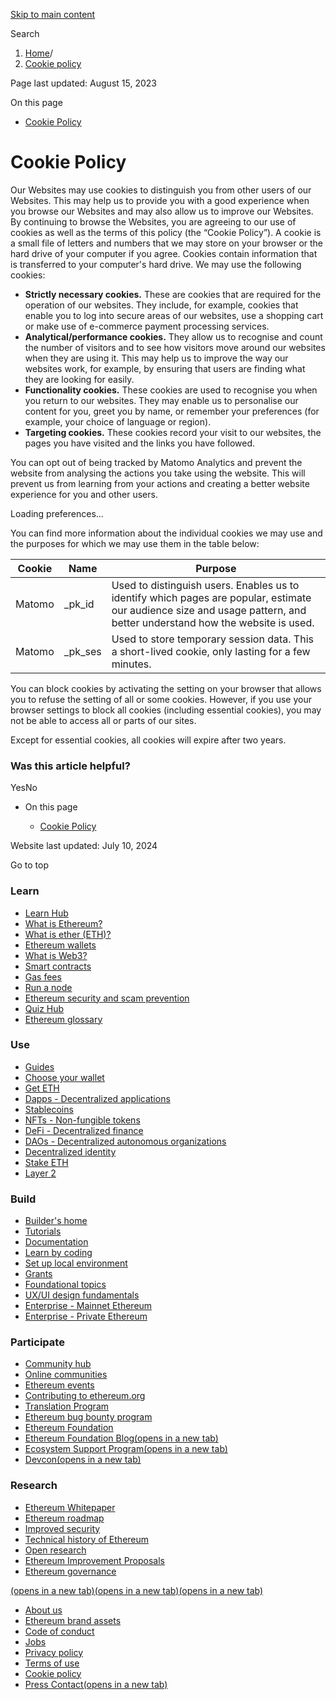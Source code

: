 [Skip to main content](#main-content)

[](https://ethereum.org/en/)

Search

1. [Home](https://ethereum.org/en/)/
2. [Cookie policy](https://ethereum.org/en/cookie-policy/)

Page last updated: August 15, 2023

On this page

* [Cookie Policy](#cookie-policy)

Cookie Policy
=============

Our Websites may use cookies to distinguish you from other users of our Websites. This may help us to provide you with a good experience when you browse our Websites and may also allow us to improve our Websites. By continuing to browse the Websites, you are agreeing to our use of cookies as well as the terms of this policy (the “Cookie Policy”). A cookie is a small file of letters and numbers that we may store on your browser or the hard drive of your computer if you agree. Cookies contain information that is transferred to your computer's hard drive. We may use the following cookies:

* **Strictly necessary cookies.** These are cookies that are required for the operation of our websites. They include, for example, cookies that enable you to log into secure areas of our websites, use a shopping cart or make use of e-commerce payment processing services.
* **Analytical/performance cookies.** They allow us to recognise and count the number of visitors and to see how visitors move around our websites when they are using it. This may help us to improve the way our websites work, for example, by ensuring that users are finding what they are looking for easily.
* **Functionality cookies.** These cookies are used to recognise you when you return to our websites. They may enable us to personalise our content for you, greet you by name, or remember your preferences (for example, your choice of language or region).
* **Targeting cookies.** These cookies record your visit to our websites, the pages you have visited and the links you have followed.

You can opt out of being tracked by Matomo Analytics and prevent the website from analysing the actions you take using the website. This will prevent us from learning from your actions and creating a better website experience for you and other users.

Loading preferences...

You can find more information about the individual cookies we may use and the purposes for which we may use them in the table below:

| Cookie | Name | Purpose |
| --- | --- | --- |
| Matomo | \_pk\_id | Used to distinguish users. Enables us to identify which pages are popular, estimate our audience size and usage pattern, and better understand how the website is used. |
| Matomo | \_pk\_ses | Used to store temporary session data. This a short-lived cookie, only lasting for a few minutes. |

You can block cookies by activating the setting on your browser that allows you to refuse the setting of all or some cookies. However, if you use your browser settings to block all cookies (including essential cookies), you may not be able to access all or parts of our sites.

Except for essential cookies, all cookies will expire after two years.

### Was this article helpful?

YesNo

* On this page
    
    * [Cookie Policy](#cookie-policy)

Website last updated: July 10, 2024

Go to top

### Learn

* [Learn Hub](https://ethereum.org/en/learn/)
* [What is Ethereum?](https://ethereum.org/en/what-is-ethereum/)
* [What is ether (ETH)?](https://ethereum.org/en/eth/)
* [Ethereum wallets](https://ethereum.org/en/wallets/)
* [What is Web3?](https://ethereum.org/en/web3/)
* [Smart contracts](https://ethereum.org/en/smart-contracts/)
* [Gas fees](https://ethereum.org/en/gas/)
* [Run a node](https://ethereum.org/en/run-a-node/)
* [Ethereum security and scam prevention](https://ethereum.org/en/security/)
* [Quiz Hub](https://ethereum.org/en/quizzes/)
* [Ethereum glossary](https://ethereum.org/en/glossary/)

### Use

* [Guides](https://ethereum.org/en/guides/)
* [Choose your wallet](https://ethereum.org/en/wallets/find-wallet/)
* [Get ETH](https://ethereum.org/en/get-eth/)
* [Dapps - Decentralized applications](https://ethereum.org/en/dapps/)
* [Stablecoins](https://ethereum.org/en/stablecoins/)
* [NFTs - Non-fungible tokens](https://ethereum.org/en/nft/)
* [DeFi - Decentralized finance](https://ethereum.org/en/defi/)
* [DAOs - Decentralized autonomous organizations](https://ethereum.org/en/dao/)
* [Decentralized identity](https://ethereum.org/en/decentralized-identity/)
* [Stake ETH](https://ethereum.org/en/staking/)
* [Layer 2](https://ethereum.org/en/layer-2/)

### Build

* [Builder's home](https://ethereum.org/en/developers/)
* [Tutorials](https://ethereum.org/en/developers/tutorials/)
* [Documentation](https://ethereum.org/en/developers/docs/)
* [Learn by coding](https://ethereum.org/en/developers/learning-tools/)
* [Set up local environment](https://ethereum.org/en/developers/local-environment/)
* [Grants](https://ethereum.org/en/community/grants/)
* [Foundational topics](https://ethereum.org/en/developers/docs/intro-to-ethereum/)
* [UX/UI design fundamentals](https://ethereum.org/en/developers/docs/design-and-ux/)
* [Enterprise - Mainnet Ethereum](https://ethereum.org/en/enterprise/)
* [Enterprise - Private Ethereum](https://ethereum.org/en/enterprise/private-ethereum/)

### Participate

* [Community hub](https://ethereum.org/en/community/)
* [Online communities](https://ethereum.org/en/community/online/)
* [Ethereum events](https://ethereum.org/en/community/events/)
* [Contributing to ethereum.org](https://ethereum.org/en/contributing/)
* [Translation Program](https://ethereum.org/en/contributing/translation-program/)
* [Ethereum bug bounty program](https://ethereum.org/en/bug-bounty/)
* [Ethereum Foundation](https://ethereum.org/en/foundation/)
* [Ethereum Foundation Blog(opens in a new tab)](https://blog.ethereum.org/)
* [Ecosystem Support Program(opens in a new tab)](https://esp.ethereum.foundation/)
* [Devcon(opens in a new tab)](https://devcon.org/)

### Research

* [Ethereum Whitepaper](https://ethereum.org/en/whitepaper/)
* [Ethereum roadmap](https://ethereum.org/en/roadmap/)
* [Improved security](https://ethereum.org/en/roadmap/security/)
* [Technical history of Ethereum](https://ethereum.org/en/history/)
* [Open research](https://ethereum.org/en/community/research/)
* [Ethereum Improvement Proposals](https://ethereum.org/en/eips/)
* [Ethereum governance](https://ethereum.org/en/governance/)

[(opens in a new tab)](https://github.com/ethereum/ethereum-org-website)[(opens in a new tab)](https://twitter.com/ethdotorg)[(opens in a new tab)](https://discord.gg/ethereum-org)

* [About us](https://ethereum.org/en/about/)
* [Ethereum brand assets](https://ethereum.org/en/assets/)
* [Code of conduct](https://ethereum.org/en/community/code-of-conduct/)
* [Jobs](https://ethereum.org/en/about/#open-jobs)
* [Privacy policy](https://ethereum.org/en/privacy-policy/)
* [Terms of use](https://ethereum.org/en/terms-of-use/)
* [Cookie policy](https://ethereum.org/en/cookie-policy/)
* [Press Contact(opens in a new tab)](mailto:press@ethereum.org)